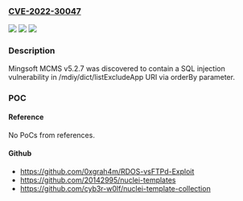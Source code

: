 ### [CVE-2022-30047](https://cve.mitre.org/cgi-bin/cvename.cgi?name=CVE-2022-30047)
![](https://img.shields.io/static/v1?label=Product&message=n%2Fa&color=blue)
![](https://img.shields.io/static/v1?label=Version&message=n%2Fa&color=blue)
![](https://img.shields.io/static/v1?label=Vulnerability&message=n%2Fa&color=brighgreen)

### Description

Mingsoft MCMS v5.2.7 was discovered to contain a SQL injection vulnerability in /mdiy/dict/listExcludeApp URI via orderBy parameter.

### POC

#### Reference
No PoCs from references.

#### Github
- https://github.com/0xgrah4m/RDOS-vsFTPd-Exploit
- https://github.com/20142995/nuclei-templates
- https://github.com/cyb3r-w0lf/nuclei-template-collection


